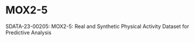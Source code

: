# MOX2-5
SDATA-23-00205: MOX2-5: Real and Synthetic Physical Activity Dataset for Predictive Analysis
